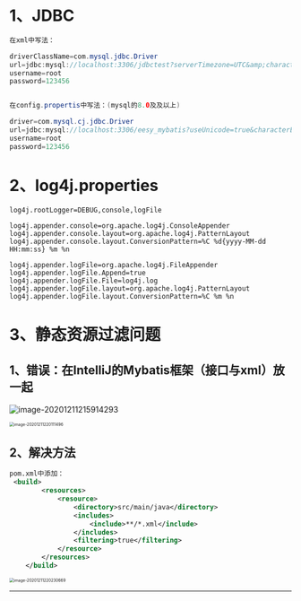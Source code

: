 # 1、JDBC

~~~java
在xml中写法：

driverClassName=com.mysql.jdbc.Driver
url=jdbc:mysql://localhost:3306/jdbctest?serverTimezone=UTC&amp;characterEncoding=UTF-8
username=root
password=123456


在config.propertis中写法：(mysql的8.0及及以上)

driver=com.mysql.cj.jdbc.Driver
url=jdbc:mysql://localhost:3306/eesy_mybatis?useUnicode=true&characterEncoding=utf8&serverTimezone=GMT%2B8&useSSL=true
username=root
password=123456

~~~



# 2、log4j.properties

~~~
log4j.rootLogger=DEBUG,console,logFile

log4j.appender.console=org.apache.log4j.ConsoleAppender
log4j.appender.console.layout=org.apache.log4j.PatternLayout
log4j.appender.console.layout.ConversionPattern=%C %d{yyyy-MM-dd HH:mm:ss} %m %n

log4j.appender.logFile=org.apache.log4j.FileAppender
log4j.appender.logFile.Append=true
log4j.appender.logFile.File=log4j.log
log4j.appender.logFile.layout=org.apache.log4j.PatternLayout
log4j.appender.logFile.layout.ConversionPattern=%C %m %n
~~~



# 3、静态资源过滤问题

## 1、错误：在IntelliJ的Mybatis框架（接口与xml）放一起

![image-20201211215914293](https://gitee.com/sheep-are-flying-in-the-sky/my-picture/raw/master/picture4/image-20201211215914293.png)

<img src="https://gitee.com/sheep-are-flying-in-the-sky/my-picture/raw/master/picture4/image-20201211220111496.png" alt="image-20201211220111496" style="zoom: 50%;" />

## 2、解决方法

~~~xml
pom.xml中添加：
 <build>
        <resources>
            <resource>
                <directory>src/main/java</directory>
                <includes>
                    <include>**/*.xml</include>
                </includes>
                <filtering>true</filtering>
            </resource>
        </resources>
    </build>
~~~

<img src="https://gitee.com/sheep-are-flying-in-the-sky/my-picture/raw/master/picture4/image-20201211220230669.png" alt="image-20201211220230669" style="zoom:50%;" />

---


